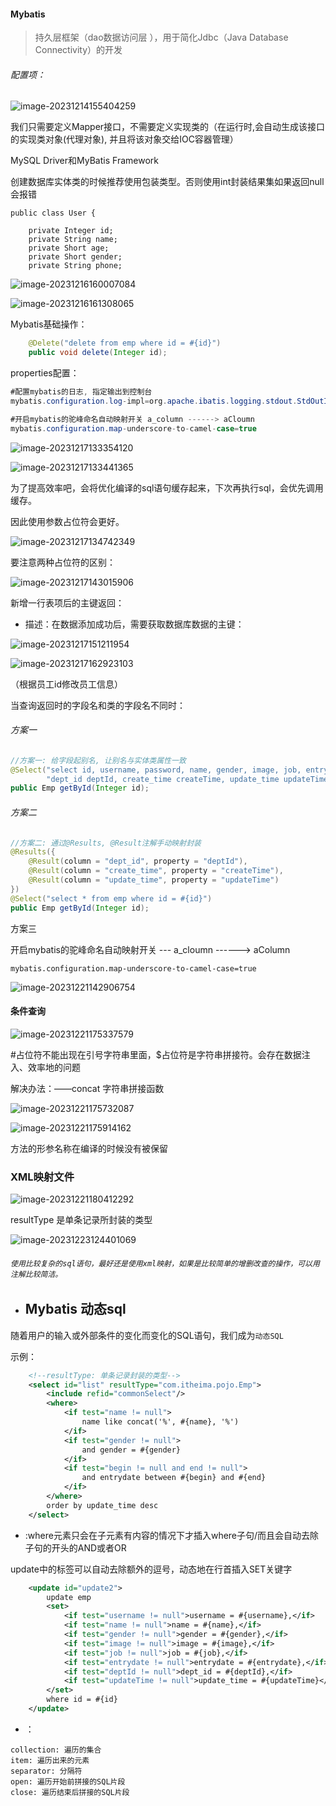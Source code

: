 #### Mybatis

> 持久层框架（dao数据访问层  ），用于简化Jdbc（Java Database Connectivity）的开发

###### 配置项：

![image-20231214155404259](./assets/image-20231214155404259.png)

我们只需要定义Mapper接口，不需要定义实现类的（在运行时,会自动生成该接口的实现类对象(代理对象), 并且将该对象交给IOC容器管理）

MySQL Driver和MyBatis Framework

创建数据库实体类的时候推荐使用包装类型。否则使用int封装结果集如果返回null会报错

```
public class User {

    private Integer id;
    private String name;
    private Short age;
    private Short gender;
    private String phone;
```

![image-20231216160007084](./assets/image-20231216160007084.png)

![image-20231216161308065](./assets/image-20231216161308065.png)

Mybatis基础操作：

```java
    @Delete("delete from emp where id = #{id}")
    public void delete(Integer id);
```

properties配置：

```java
#配置mybatis的日志, 指定输出到控制台
mybatis.configuration.log-impl=org.apache.ibatis.logging.stdout.StdOutImpl

#开启mybatis的驼峰命名自动映射开关 a_column ------> aCloumn
mybatis.configuration.map-underscore-to-camel-case=true

```

![image-20231217133354120](./assets/image-20231217133354120.png)

 

![image-20231217133441365](./assets/image-20231217133441365.png)

为了提高效率吧，会将优化编译的sql语句缓存起来，下次再执行sql，会优先调用缓存。

因此使用参数占位符会更好。

![image-20231217134742349](./assets/image-20231217134742349.png)

要注意两种占位符的区别：

![image-20231217143015906](./assets/image-20231217143015906.png)

新增一行表项后的主键返回：

- 描述：在数据添加成功后，需要获取数据库数据的主键：

![image-20231217151211954](./assets/image-20231217151211954.png)

![image-20231217162923103](./assets/image-20231217162923103.png)

（根据员工id修改员工信息）



当查询返回时的字段名和类的字段名不同时：

###### 方案一

```java
//方案一: 给字段起别名, 让别名与实体类属性一致
@Select("select id, username, password, name, gender, image, job, entrydate, " +
        "dept_id deptId, create_time createTime, update_time updateTime from emp where id = #{id}")
public Emp getById(Integer id);
```

###### 方案二

```java
//方案二: 通过@Results, @Result注解手动映射封装
@Results({
    @Result(column = "dept_id", property = "deptId"),
    @Result(column = "create_time", property = "createTime"),
    @Result(column = "update_time", property = "updateTime")
})
@Select("select * from emp where id = #{id}")
public Emp getById(Integer id);
```

方案三

开启mybatis的驼峰命名自动映射开关 --- a_cloumn ------> aColumn

```
mybatis.configuration.map-underscore-to-camel-case=true
```

![image-20231221142906754](./assets/image-20231221142906754.png)



#### 条件查询

![image-20231221175337579](./assets/image-20231221175337579.png)

#占位符不能出现在引号字符串里面，$占位符是字符串拼接符。会存在数据注入、效率地的问题

解决办法：——concat 字符串拼接函数

![image-20231221175732087](./assets/image-20231221175732087.png)



![image-20231221175914162](./assets/image-20231221175914162.png)

方法的形参名称在编译的时候没有被保留              



### XML映射文件

![image-20231221180412292](./assets/image-20231221180412292.png)

resultType 是单条记录所封装的类型

![image-20231223124401069](./assets/image-20231223124401069.png)

###### `使用比较复杂的sql语句，最好还是使用xml映射，如果是比较简单的增删改查的操作，可以用注解比较简洁。`

- ## Mybatis 动态sql

随着用户的输入或外部条件的变化而变化的SQL语句，我们成为`动态SQL`

示例：

```xml
    <!--resultType: 单条记录封装的类型-->
    <select id="list" resultType="com.itheima.pojo.Emp">
        <include refid="commonSelect"/>
        <where>
            <if test="name != null">
                name like concat('%', #{name}, '%')
            </if>
            <if test="gender != null">
                and gender = #{gender}
            </if>
            <if test="begin != null and end != null">
                and entrydate between #{begin} and #{end}
            </if>
        </where>
        order by update_time desc
    </select>
```

- <where>:where元素只会在子元素有内容的情况下才插入where子句/而且会自动去除子句的开头的AND或者OR

update中的<set>标签可以自动去除额外的逗号，动态地在行首插入SET关键字

```xml
    <update id="update2">
        update emp
        <set>
            <if test="username != null">username = #{username},</if>
            <if test="name != null">name = #{name},</if>
            <if test="gender != null">gender = #{gender},</if>
            <if test="image != null">image = #{image},</if>
            <if test="job != null">job = #{job},</if>
            <if test="entrydate != null">entrydate = #{entrydate},</if>
            <if test="deptId != null">dept_id = #{deptId},</if>
            <if test="updateTime != null">update_time = #{updateTime}</if>
        </set>
        where id = #{id}
    </update>
```

- <foreach>：

```
collection: 遍历的集合
item: 遍历出来的元素
separator: 分隔符
open: 遍历开始前拼接的SQL片段
close: 遍历结束后拼接的SQL片段
```

